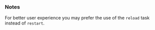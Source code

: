 ### Notes

For better user experience you may prefer the use of the `reload` task instead of `restart`.
